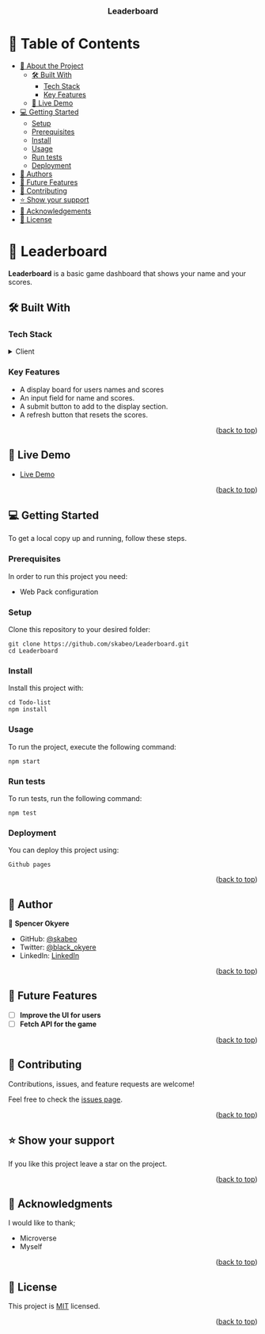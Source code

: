 <a name="readme-top"></a>

<div align="center">
  <h3><b>Leaderboard</b></h3>
</div>

# 📗 Table of Contents

- [📖 About the Project](#about-project)
  - [🛠 Built With](#built-with)
    - [Tech Stack](#tech-stack)
    - [Key Features](#key-features)
  - [🚀 Live Demo](#live-demo)
- [💻 Getting Started](#getting-started)
  - [Setup](#setup)
  - [Prerequisites](#prerequisites)
  - [Install](#install)
  - [Usage](#usage)
  - [Run tests](#run-tests)
  - [Deployment](#triangular_flag_on_post-deployment)
- [👥 Authors](#authors)
- [🔭 Future Features](#future-features)
- [🤝 Contributing](#contributing)
- [⭐️ Show your support](#support)
- [🙏 Acknowledgements](#acknowledgements)
- [📝 License](#license)

# 📖 Leaderboard<a name="about-project"></a>


**Leaderboard** is a basic game dashboard that shows your name and your scores.

## 🛠 Built With <a name="built-with"></a>

### Tech Stack <a name="tech-stack"></a>


<details>
  <summary>Client</summary>
  <ul>
    <li><a href="https://html.org/">Web Pack</a></li>
  </ul>
</details>


### Key Features <a name="key-features"></a>


- A display board for users names and scores
- An input field for name and scores.
- A submit button to add to the display section.
- A refresh button that resets the scores.

<p align="right">(<a href="#readme-top">back to top</a>)</p>


## 🚀 Live Demo <a name="live-demo"></a>


- [Live Demo](https://skabeo.github.io/Leaderboard/dist/)

<p align="right">(<a href="#readme-top">back to top</a>)</p>


## 💻 Getting Started <a name="getting-started"></a>


To get a local copy up and running, follow these steps.

### Prerequisites

In order to run this project you need:

- Web Pack configuration

### Setup

Clone this repository to your desired folder:

```
git clone https://github.com/skabeo/Leaderboard.git
cd Leaderboard
```

### Install

Install this project with:

```
cd Todo-list
npm install
```


### Usage

To run the project, execute the following command:

```
npm start
```


### Run tests

To run tests, run the following command:

```
npm test
```


### Deployment

You can deploy this project using:

```
Github pages
```

<p align="right">(<a href="#readme-top">back to top</a>)</p>


## 👥 Author <a name="authors"></a>


👤 **Spencer Okyere**

- GitHub: [@skabeo](https://github.com/skabeo)
- Twitter: [@black_okyere](https://twitter.com/black_okyere)
- LinkedIn: [LinkedIn](https://linkedin.com/in/okyere-spencer-9b602623b)


<p align="right">(<a href="#readme-top">back to top</a>)</p>


## 🔭 Future Features <a name="future-features"></a>


- [ ] **Improve the UI for users**
- [ ] **Fetch API for the game**

<p align="right">(<a href="#readme-top">back to top</a>)</p>


## 🤝 Contributing <a name="contributing"></a>

Contributions, issues, and feature requests are welcome!

Feel free to check the [issues page](https://github.com/skabeo/Leaderboard/issues).

<p align="right">(<a href="#readme-top">back to top</a>)</p>


## ⭐️ Show your support <a name="support"></a>


If you like this project leave a star on the project.

<p align="right">(<a href="#readme-top">back to top</a>)</p>


## 🙏 Acknowledgments <a name="acknowledgements"></a>


I would like to thank;

- Microverse
- Myself

<p align="right">(<a href="#readme-top">back to top</a>)</p>


## 📝 License <a name="license"></a>

This project is [MIT](https://github.com/skabeo/Leaderboard/blob/master/MIT.md) licensed.

<p align="right">(<a href="#readme-top">back to top</a>)</p>
